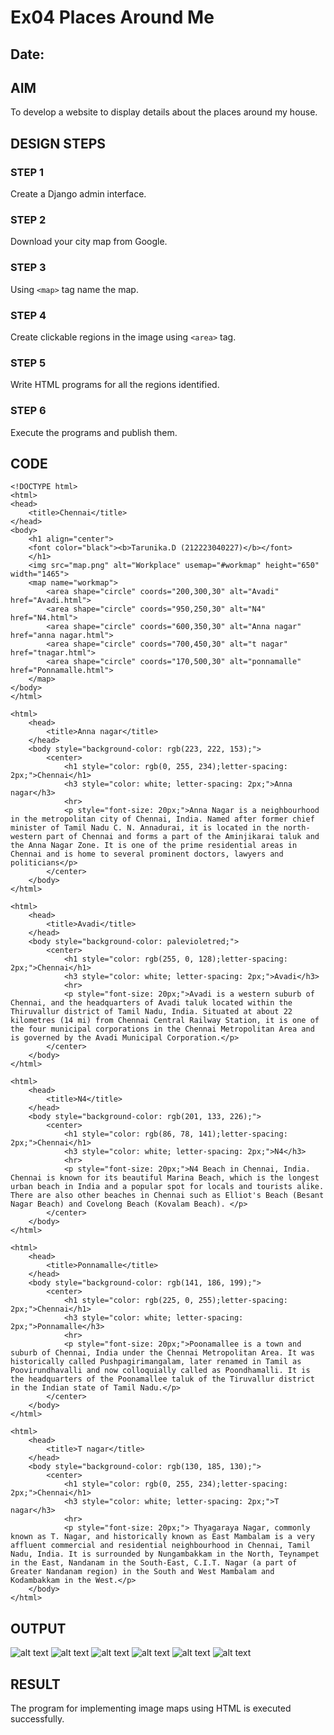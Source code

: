 # Ex04 Places Around Me
## Date: 

## AIM
To develop a website to display details about the places around my house.

## DESIGN STEPS

### STEP 1
Create a Django admin interface.

### STEP 2
Download your city map from Google.

### STEP 3
Using ```<map>``` tag name the map.

### STEP 4
Create clickable regions in the image using ```<area>``` tag.

### STEP 5
Write HTML programs for all the regions identified.

### STEP 6
Execute the programs and publish them.

## CODE
```
<!DOCTYPE html>
<html>
<head>
    <title>Chennai</title>
</head>
<body>
    <h1 align="center">
    <font color="black"><b>Tarunika.D (212223040227)</b></font>
    </h1>
    <img src="map.png" alt="Workplace" usemap="#workmap" height="650" width="1465">
    <map name="workmap">
        <area shape="circle" coords="200,300,30" alt="Avadi" href="Avadi.html">
        <area shape="circle" coords="950,250,30" alt="N4" href="N4.html">
        <area shape="circle" coords="600,350,30" alt="Anna nagar" href="anna nagar.html">
        <area shape="circle" coords="700,450,30" alt="t nagar" href="tnagar.html">
        <area shape="circle" coords="170,500,30" alt="ponnamalle" href="Ponnamalle.html">
    </map>
</body>
</html>
```
```
<html>
    <head>
        <title>Anna nagar</title>
    </head>
    <body style="background-color: rgb(223, 222, 153);">
        <center>
            <h1 style="color: rgb(0, 255, 234);letter-spacing: 2px;">Chennai</h1>
            <h3 style="color: white; letter-spacing: 2px;">Anna nagar</h3>
            <hr>
            <p style="font-size: 20px;">Anna Nagar is a neighbourhood in the metropolitan city of Chennai, India. Named after former chief minister of Tamil Nadu C. N. Annadurai, it is located in the north-western part of Chennai and forms a part of the Aminjikarai taluk and the Anna Nagar Zone. It is one of the prime residential areas in Chennai and is home to several prominent doctors, lawyers and politicians</p>
        </center>
    </body>
</html>

```

```
<html>
    <head>
        <title>Avadi</title>
    </head>
    <body style="background-color: palevioletred;">
        <center>
            <h1 style="color: rgb(255, 0, 128);letter-spacing: 2px;">Chennai</h1>
            <h3 style="color: white; letter-spacing: 2px;">Avadi</h3>
            <hr>
            <p style="font-size: 20px;">Avadi is a western suburb of Chennai, and the headquarters of Avadi taluk located within the Thiruvallur district of Tamil Nadu, India. Situated at about 22 kilometres (14 mi) from Chennai Central Railway Station, it is one of the four municipal corporations in the Chennai Metropolitan Area and is governed by the Avadi Municipal Corporation.</p>
        </center>
    </body>
</html>
```
```
<html>
    <head>
        <title>N4</title>
    </head>
    <body style="background-color: rgb(201, 133, 226);">
        <center>
            <h1 style="color: rgb(86, 78, 141);letter-spacing: 2px;">Chennai</h1>
            <h3 style="color: white; letter-spacing: 2px;">N4</h3>
            <hr>
            <p style="font-size: 20px;">N4 Beach in Chennai, India. Chennai is known for its beautiful Marina Beach, which is the longest urban beach in India and a popular spot for locals and tourists alike. There are also other beaches in Chennai such as Elliot's Beach (Besant Nagar Beach) and Covelong Beach (Kovalam Beach). </p>
        </center>
    </body>
</html>
```
```
<html>
    <head>
        <title>Ponnamalle</title>
    </head>
    <body style="background-color: rgb(141, 186, 199);">
        <center>
            <h1 style="color: rgb(225, 0, 255);letter-spacing: 2px;">Chennai</h1>
            <h3 style="color: white; letter-spacing: 2px;">Ponnamalle</h3>
            <hr>
            <p style="font-size: 20px;">Poonamallee is a town and suburb of Chennai, India under the Chennai Metropolitan Area. It was historically called Pushpagirimangalam, later renamed in Tamil as Poovirundhavalli and now colloquially called as Poondhamalli. It is the headquarters of the Poonamallee taluk of the Tiruvallur district in the Indian state of Tamil Nadu.</p>
        </center>
    </body>
</html>
```
```
<html>
    <head>
        <title>T nagar</title>
    </head>
    <body style="background-color: rgb(130, 185, 130);">
        <center>
            <h1 style="color: rgb(0, 255, 234);letter-spacing: 2px;">Chennai</h1>
            <h3 style="color: white; letter-spacing: 2px;">T nagar</h3>
            <hr>
            <p style="font-size: 20px;"> Thyagaraya Nagar, commonly known as T. Nagar, and historically known as East Mambalam is a very affluent commercial and residential neighbourhood in Chennai, Tamil Nadu, India. It is surrounded by Nungambakkam in the North, Teynampet in the East, Nandanam in the South-East, C.I.T. Nagar (a part of Greater Nandanam region) in the South and West Mambalam and Kodambakkam in the West.</p>
    </body>
</html>
```



## OUTPUT
![alt text](image-7.png)
![alt text](image-8.png)
![alt text](image-9.png)
![alt text](image-10.png)
![alt text](image-11.png)
![alt text](image-12.png)

## RESULT
The program for implementing image maps using HTML is executed successfully.
